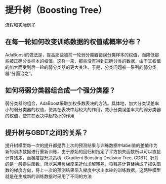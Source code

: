 # 提升树（Boosting Tree）
[流程和实际例子](https://mp.weixin.qq.com/s/UepQi5Qezdi27MvbUSyLCA)
## 在每一轮如何改变训练数据的权值或概率分布？
AdaBoost的做法是，提高那些被前一轮弱分类器错误分类样本的权值，而降低那些被正确分类样本的权值。这样一来，那些没有得到正确分类的数据，由于其权值的加大而受到后一轮的弱分类器的更大关注。于是，分类问题被一系列的弱分类器“分而治之”。
## 如何将弱分类器组合成一个强分类器？
弱分类器的组合，AdaBoost采取加权多数表决的方法。具体地，加大分类误差率小的弱分类器的权值，使其在表决中起较大的作用，减小分类误差率大的弱分类器的权值，使其在表决中起较小的作用
## 提升树与GBDT之间的关系？
提升树模型每一次的提升都是靠上次的预测结果与训练数据中label值的差值作为新的训练数据进行重新训练，由于原始的回归树指定了平方损失函数所以可以直接计算残差，而梯度提升决策树（Gradient Boosting Decision Tree, GDBT）针对的是一般损失函数，所以采用负梯度来近似求解残差，将残差计算替换成了损失函数的梯度方向，将上一次的预测结果带入梯度中求出本轮的训练数据。这两种模型就是在生成新的训练数据时采用了不同的方法